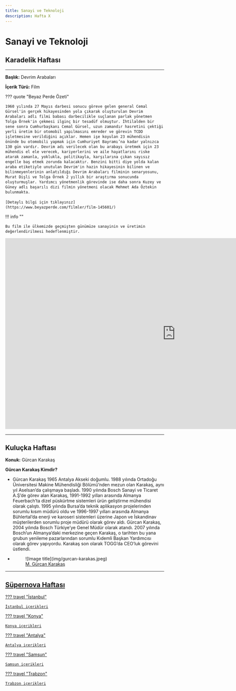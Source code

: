 ```yaml
---
title: Sanayi ve Teknoloji
description: Hafta X
---
```


# **Sanayi ve Teknoloji**

## Karadelik Haftası

---

**Başlık:** Devrim Arabaları

**İçerik Türü:** Film

??? quote "Beyaz Perde Özeti"

    1960 yılında 27 Mayıs darbesi sonucu göreve gelen general Cemal Gürsel'in gerçek hikayesinden yola çıkarak oluşturulan Devrim Arabaları adlı filmi babası darbecilikle suçlanan parlak yönetmen Tolga Örnek'in çekmesi ilginç bir tesadüf olmuştur. İhtilalden bir sene sonra Cumhurbaşkanı Cemal Gürsel, uzun zamandır hasretini çektiği yerli üretim bir otomobil yapılmasını emreder ve görevin TCDD işletmesine verildiğini açıklar. Hemen işe koyulan 23 mühendisin önünde bu otomobili yapmak için Cumhuriyet Bayramı’na kadar yalnızca 130 gün vardır. Devrim adı verilecek olan bu arabayı üretmek için 23 mühendis el ele verecek, kariyerlerini ve aile hayatlarını riske atarak zamanla, yoklukla, politikayla, karşılarına çıkan sayısız engelle baş etmek zorunda kalacaktır. Benzini bitti diye yolda kalan araba etiketiyle unutulan Devrim'in hazin hikayesinin bilinen ve bilinmeyenlerinin anlatıldığı Devrim Arabaları filminin senaryosunu, Murat Dişli ve Tolga Örnek 2 yıllık bir araştırma sonucunda oluşturmuşlar. Yardımcı yönetmenlik görevinde ise daha sonra Kuzey ve Güney adlı başarılı dizi filmin yönetmeni olacak Mehmet Ada Öztekin bulunmakta.

    [Detaylı bilgi için tıklayınız](https://www.beyazperde.com/filmler/film-145601/)

!!! info ""

    Bu film ile ülkemizde geçmişten günümüze sanayinin ve üretimin değerlendirilmesi hedeflenmiştir.

<iframe width="1078" height="606" src="https://www.youtube.com/embed/1pExvMoeJjk?si=jVMdDdob1uQ9siwJ" title="YouTube video player" frameborder="0" allow="accelerometer; autoplay; clipboard-write; encrypted-media; gyroscope; picture-in-picture; web-share" referrerpolicy="strict-origin-when-cross-origin" allowfullscreen></iframe>

---

## Kuluçka Haftası

**Konuk:** Gürcan Karakaş

**Gürcan Karakaş Kimdir?**

<div class="grid cards" markdown>

- Gürcan Karakaş 1965 Antalya Akseki doğumlu. 1988 yılında Ortadoğu Üniversitesi Makine Mühendisliği Bölümü’nden mezun olan Karakaş, aynı yıl Aselsan’da çalışmaya başladı. 1990 yılında Bosch Sanayi ve Ticaret A.Ş’de görev alan Karakaş, 1991-1992 yılları arasında Almanya Feuerbach’ta dizel püskürtme sistemleri ürün geliştirme mühendisi olarak çalıştı. 1995 yılında Bursa’da teknik aplikasyon projelerinden sorumlu kısım müdürü oldu ve 1996-1997 yılları arasında Almanya Bühlertal’da enerji ve karoseri sistemleri üzerine Japon ve İskandinav müşterilerden sorumlu proje müdürü olarak görev aldı. Gürcan Karakaş, 2004 yılında Bosch Türkiye’ye Genel Müdür olarak atandı. 2007 yılında Bosch’un Almanya’daki merkezine geçen Karakaş, o tarihten bu yana grubun yenileme pazarlarından sorumlu Kıdemli Başkan Yardımcısı olarak görev yapıyordu. Karakaş son olarak TOGG’da CEO’luk görevini üstlendi.
- <figure markdown="span">
    ![Image title](img/gurcan-karakas.jpeg)
    <figcaption><a href="https://www.linkedin.com/in/m-g%C3%BCrcan-karakas-521959163/?originalSubdomain=tr" target="_blank">M. Gürcan Karakaş</figcaption>
  </figure>

</div>

---

## Süpernova Haftası

??? travel "İstanbul"

    İstanbul içerikleri

??? travel "Konya"

    Konya içerikleri

??? travel "Antalya"

    Antalya içerikleri

??? travel "Samsun"

    Samsun içerikleri

??? travel "Trabzon"

    Trabzon içerikleri
